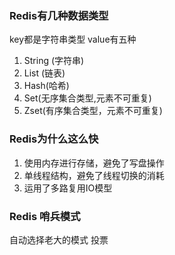 ### Redis有几种数据类型
key都是字符串类型
value有五种
1. String (字符串)
2. List (链表)
3. Hash(哈希)
4. Set(无序集合类型,元素不可重复)
5. Zset(有序集合类型，元素不可重复)



### Redis为什么这么快
1. 使用内存进行存储，避免了写盘操作
2. 单线程结构，避免了线程切换的消耗
3. 运用了多路复用IO模型


### Redis 哨兵模式
自动选择老大的模式 投票